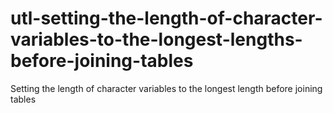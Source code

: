 # utl-setting-the-length-of-character-variables-to-the-longest-lengths-before-joining-tables
Setting the length of character variables to the longest length before joining tables
